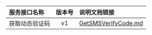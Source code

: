   
| 服务接口名称 | 版本号 | 说明文档链接 |  
| :----------------- | :-----: | :---------------- |  
| 获取动态验证码 | v1 | [GetSMSVerifyCode.md](https://github.com/Zhang-Monica/gitMd/blob/master/CommMsgServer/GetSMSVerifyCode.md) |  
  
